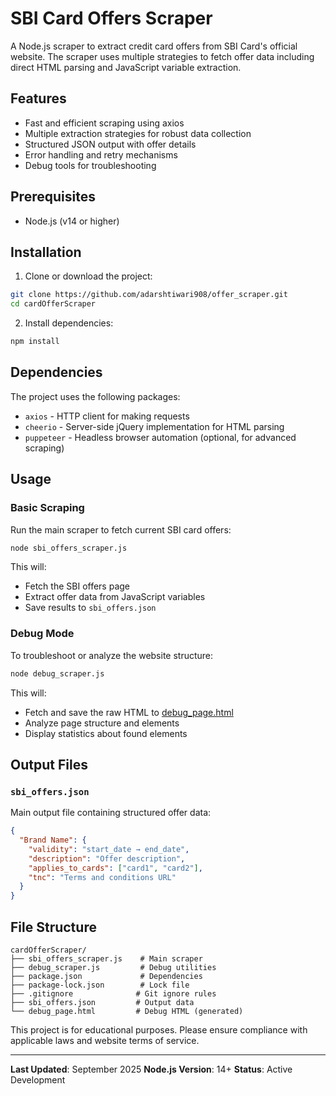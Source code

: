 # SBI Card Offers Scraper

A Node.js scraper to extract credit card offers from SBI Card's official website. The scraper uses multiple strategies to fetch offer data including direct HTML parsing and JavaScript variable extraction.

## Features

-  Fast and efficient scraping using axios
-  Multiple extraction strategies for robust data collection
-  Structured JSON output with offer details
-  Error handling and retry mechanisms
-  Debug tools for troubleshooting

## Prerequisites

- Node.js (v14 or higher)

## Installation

1. Clone or download the project:
```bash
git clone https://github.com/adarshtiwari908/offer_scraper.git
cd cardOfferScraper
```

2. Install dependencies:
```bash
npm install
```

## Dependencies

The project uses the following packages:
- `axios` - HTTP client for making requests
- `cheerio` - Server-side jQuery implementation for HTML parsing
- `puppeteer` - Headless browser automation (optional, for advanced scraping)

## Usage

### Basic Scraping

Run the main scraper to fetch current SBI card offers:

```bash
node sbi_offers_scraper.js
```

This will:
- Fetch the SBI offers page
- Extract offer data from JavaScript variables
- Save results to `sbi_offers.json`

### Debug Mode

To troubleshoot or analyze the website structure:

```bash
node debug_scraper.js
```

This will:
- Fetch and save the raw HTML to [debug_page.html](cci:7://file:///c:/Users/adars/cardOfferScraper/debug_page.html:0:0-0:0)
- Analyze page structure and elements
- Display statistics about found elements

## Output Files

### `sbi_offers.json`
Main output file containing structured offer data:
```json
{
  "Brand Name": {
    "validity": "start_date → end_date",
    "description": "Offer description",
    "applies_to_cards": ["card1", "card2"],
    "tnc": "Terms and conditions URL"
  }
}
```

## File Structure

```
cardOfferScraper/
├── sbi_offers_scraper.js    # Main scraper
├── debug_scraper.js         # Debug utilities
├── package.json             # Dependencies
├── package-lock.json        # Lock file
├── .gitignore              # Git ignore rules
├── sbi_offers.json         # Output data
└── debug_page.html         # Debug HTML (generated)
```

This project is for educational purposes. Please ensure compliance with applicable laws and website terms of service.

---

**Last Updated**: September 2025
**Node.js Version**: 14+
**Status**: Active Development
